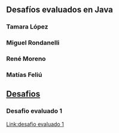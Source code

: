 ## Desafíos evaluados en Java

### Tamara López
### Miguel Rondanelli
### René Moreno
### Matías Feliú

## <ins>Desafios</ins>

### Desafio evaluado 1
[Link:desafio evaluado 1](DesafioEvaluadoJava1/src/cl.praxis.Desafio1/Main.java)

